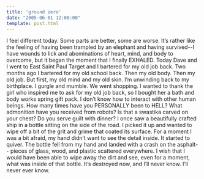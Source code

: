 ```yaml
---
title: 'ground zero'
date: "2005-06-01 12:00:00"
template: post.html
---
```


I feel different today. Some parts are better, some are worse. It’s rather like the feeling of having been trampled by an elephant and having survived--I have wounds to lick and abominations of heart, mind, and body to overcome, but it began the moment that I finally EXHALED. Today Dave and I went to East Saint Paul Target and I bartered for my old job back. Two months ago I bartered for my old school back. Then my old body. Then my old job. But first, my old mind and my old skin. I’m unwinding back to my birthplace. I gurgle and mumble. We went shopping. I wanted to thank the girl who inspired me to ask for my old job back, so I bought her a bath and body works spring gift pack. I don’t know how to interact with other human beings. How many times have you PERSONALLY been to HELL? What admonition have you received from robots? Is that a swastika carved on your chest? Do you serve guilt with dinner? I once saw a beautifully crafted ship in a bottle sitting on the side of the road. I picked it up and wanted to wipe off a bit of the grit and grime that coated its surface. For a moment I was a bit afraid, my hand didn’t want to see the detail inside. It started to quiver. The bottle fell from my hand and landed with a crash on the asphalt-- pieces of glass, wood, and plastic scattered everywhere. I wish that I would have been able to wipe away the dirt and see, even for a moment, what was inside of that bottle. It’s destroyed now, and I’ll never know. I’ll never ever know.